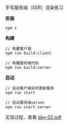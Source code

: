 手写服务端（SSR）渲染练习


**安装**

```
npm i
```

**构建**
```
// 构建客户端
npm run build:client

// 构建服务端代码
npm run build:server
```

**启动**
```
// 启动客户端实时更新服务
npm run start

// 启动服务端server
npm run start:server
```

实现过程，查看 [day-02.pdf](./day-02.pdf)
